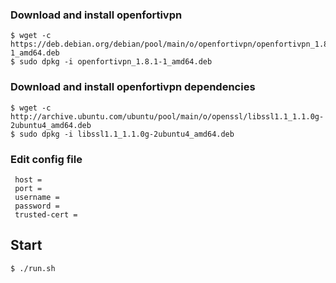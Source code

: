 ### Download and install openfortivpn

```
$ wget -c https://deb.debian.org/debian/pool/main/o/openfortivpn/openfortivpn_1.8.1-1_amd64.deb
$ sudo dpkg -i openfortivpn_1.8.1-1_amd64.deb
```

### Download and install openfortivpn dependencies
```
$ wget -c http://archive.ubuntu.com/ubuntu/pool/main/o/openssl/libssl1.1_1.1.0g-2ubuntu4_amd64.deb
$ sudo dpkg -i libssl1.1_1.1.0g-2ubuntu4_amd64.deb
```

### Edit config file
```
 host = 
 port = 
 username = 
 password = 
 trusted-cert =
```

## Start
```
$ ./run.sh
```